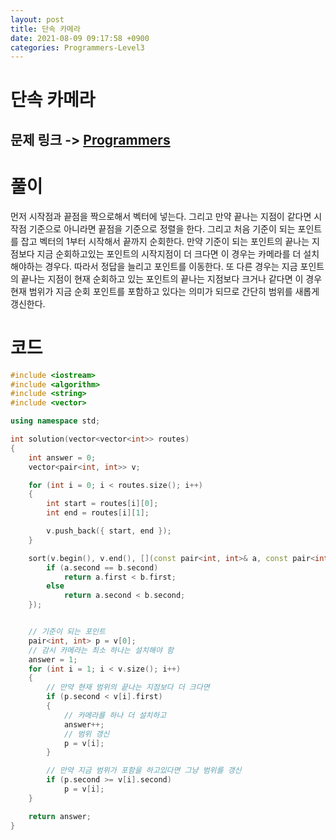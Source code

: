 ```yaml
---
layout: post
title: 단속 카메라
date: 2021-08-09 09:17:58 +0900
categories: Programmers-Level3
---
```


# 단속 카메라
## 문제 링크 -> [Programmers](https://programmers.co.kr/learn/courses/30/lessons/42884)

# 풀이
먼저 시작점과 끝점을 짝으로해서 벡터에 넣는다. 그리고 만약 끝나는 지점이 같다면 시작점 기준으로 아니라면 끝점을 기준으로 정렬을 한다. 그리고 처음 기준이 되는 포인트를 잡고 벡터의 1부터 시작해서 끝까지 순회한다. 만약 기준이 되는 포인트의 끝나는 지점보다 지금 순회하고있는 포인트의 시작지점이 더 크다면 이 경우는 카메라를 더 설치해야하는 경우다. 따라서 정답을 늘리고 포인트를 이동한다. 또 다른 경우는 지금 포인트의 끝나는 지점이 현재 순회하고 있는 포인트의 끝나는 지점보다 크거나 같다면 이 경우 현재 범위가 지금 순회 포인트를 포함하고 있다는 의미가 되므로 간단히 범위를 새롭게 갱신한다.

# 코드
```c++
#include <iostream>
#include <algorithm>
#include <string>
#include <vector>

using namespace std;

int solution(vector<vector<int>> routes) 
{
    int answer = 0;
    vector<pair<int, int>> v;

    for (int i = 0; i < routes.size(); i++)
    {
        int start = routes[i][0];
        int end = routes[i][1];

        v.push_back({ start, end });
    }

    sort(v.begin(), v.end(), [](const pair<int, int>& a, const pair<int, int>& b) {
        if (a.second == b.second)
            return a.first < b.first;
        else
            return a.second < b.second;
    });


    // 기준이 되는 포인트
    pair<int, int> p = v[0];
    // 감시 카메라는 최소 하나는 설치해야 함
    answer = 1;
    for (int i = 1; i < v.size(); i++)
    {
        // 만약 현재 범위의 끝나는 지점보다 더 크다면
        if (p.second < v[i].first)
        {
            // 카메라를 하나 더 설치하고
            answer++;
            // 범위 갱신
            p = v[i];
        }

        // 만약 지금 범위가 포함을 하고있다면 그냥 범위를 갱신
        if (p.second >= v[i].second)
            p = v[i];
    }

    return answer;
}
```